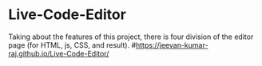 # Live-Code-Editor
Taking about the features of this project, there is four division of the editor page (for HTML, js, CSS, and result).
#https://jeevan-kumar-raj.github.io/Live-Code-Editor/
